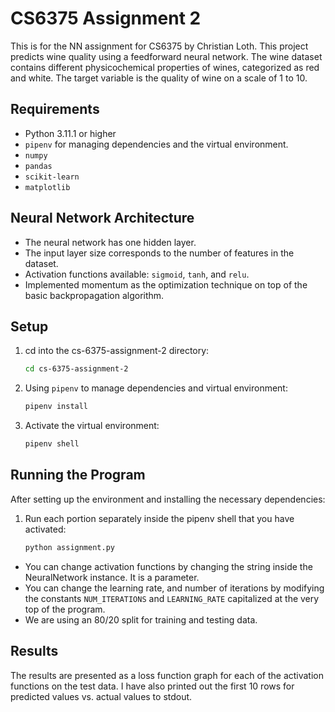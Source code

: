 # CS6375 Assignment 2

This is for the NN assignment for CS6375 by Christian Loth.
This project predicts wine quality using a feedforward neural network.
The wine dataset contains different physicochemical properties of wines, categorized as red and white.
The target variable is the quality of wine on a scale of 1 to 10.

## Requirements

- Python 3.11.1 or higher
- `pipenv` for managing dependencies and the virtual environment.
- `numpy`
- `pandas`
- `scikit-learn`
- `matplotlib`

## Neural Network Architecture

- The neural network has one hidden layer.
- The input layer size corresponds to the number of features in the dataset.
- Activation functions available: `sigmoid`, `tanh`, and `relu`.
- Implemented momentum as the optimization technique on top of the basic backpropagation algorithm.

## Setup

1. cd into the cs-6375-assignment-2 directory:
    ```bash
    cd cs-6375-assignment-2
    ```
2. Using `pipenv` to manage dependencies and virtual environment:
    ```bash
    pipenv install
    ```

3. Activate the virtual environment:
    ```bash
    pipenv shell
    ```

## Running the Program

After setting up the environment and installing the necessary dependencies:

1. Run each portion separately inside the pipenv shell that you have activated:
    ```bash
    python assignment.py
    ```
   
- You can change activation functions by changing the string inside the NeuralNetwork instance. It is a parameter.
- You can change the learning rate, and number of iterations by modifying the constants `NUM_ITERATIONS` and `LEARNING_RATE` capitalized at the very top of the program.
- We are using an 80/20 split for training and testing data.
   
## Results

The results are presented as a loss function graph for each of the activation functions on the test data.
I have also printed out the first 10 rows for predicted values vs. actual values to stdout.